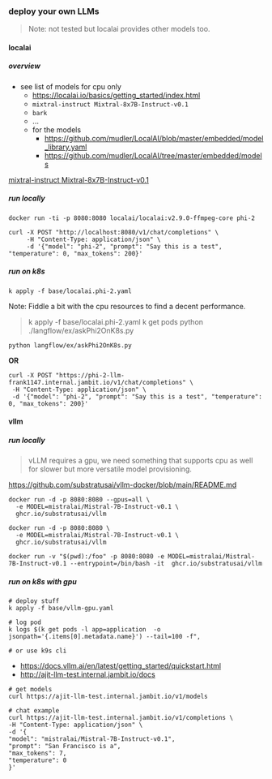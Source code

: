 ### deploy your own LLMs

> Note: not tested but localai provides other models too.

#### localai

##### overview

- see list of models for cpu only
  - https://localai.io/basics/getting_started/index.html
  - `mixtral-instruct Mixtral-8x7B-Instruct-v0.1`
  - `bark`
  - ...
  - for the models
    - https://github.com/mudler/LocalAI/blob/master/embedded/model_library.yaml
    - https://github.com/mudler/LocalAI/tree/master/embedded/models

[ mixtral-instruct Mixtral-8x7B-Instruct-v0.1](https://itnext.io/k8sgpt-localai-unlock-kubernetes-superpowers-for-free-584790de9b65)

##### run locally

```
docker run -ti -p 8080:8080 localai/localai:v2.9.0-ffmpeg-core phi-2
```

```
curl -X POST "http://localhost:8080/v1/chat/completions" \
     -H "Content-Type: application/json" \
     -d '{"model": "phi-2", "prompt": "Say this is a test", "temperature": 0, "max_tokens": 200}'
```

##### run on k8s

`k apply -f base/localai.phi-2.yaml `

Note: Fiddle a bit with the cpu resources to find a decent performance.

> k apply -f base/localai.phi-2.yaml
> k get pods
> python ./langflow/ex/askPhi2OnK8s.py

`python langflow/ex/askPhi2OnK8s.py`

**OR**

```
curl -X POST "https://phi-2-llm-frank1147.internal.jambit.io/v1/chat/completions" \
 -H "Content-Type: application/json" \
 -d '{"model": "phi-2", "prompt": "Say this is a test", "temperature": 0, "max_tokens": 200}'

```

#### vllm

##### run locally

> vLLM requires a gpu, we need something that supports cpu as well for slower but more versatile model provisioning.

https://github.com/substratusai/vllm-docker/blob/main/README.md

```
docker run -d -p 8080:8080 --gpus=all \
  -e MODEL=mistralai/Mistral-7B-Instruct-v0.1 \
  ghcr.io/substratusai/vllm

docker run -d -p 8080:8080 \
  -e MODEL=mistralai/Mistral-7B-Instruct-v0.1 \
  ghcr.io/substratusai/vllm

docker run -v "$(pwd):/foo" -p 8080:8080 -e MODEL=mistralai/Mistral-7B-Instruct-v0.1 --entrypoint=/bin/bash -it  ghcr.io/substratusai/vllm

```

##### run on k8s with gpu

```
# deploy stuff
k apply -f base/vllm-gpu.yaml

# log pod
k logs $(k get pods -l app=application  -o jsonpath='{.items[0].metadata.name}') --tail=100 -f",

# or use k9s cli

```

- https://docs.vllm.ai/en/latest/getting_started/quickstart.html
- http://ajit-llm-test.internal.jambit.io/docs
```
# get models
curl https://ajit-llm-test.internal.jambit.io/v1/models

# chat example
curl https://ajit-llm-test.internal.jambit.io/v1/completions \
-H "Content-Type: application/json" \
-d '{
"model": "mistralai/Mistral-7B-Instruct-v0.1",
"prompt": "San Francisco is a",
"max_tokens": 7,
"temperature": 0
}'

```
